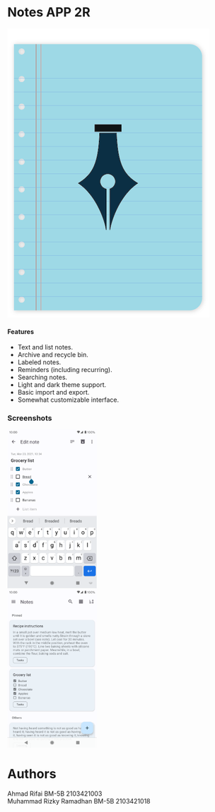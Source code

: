 # Notes APP 2R

![App icon](app/src/main/res/drawable/logo_biru.png)

#### Features
- Text and list notes.
- Archive and recycle bin.
- Labeled notes.
- Reminders (including recurring).
- Searching notes.
- Light and dark theme support.
- Basic import and export.
- Somewhat customizable interface.

### Screenshots

<img alt="awal"
     src="app/src/main/play/listings/en-US/graphics/phone-screenshots/1.png"
     width="40%"/>  
<img alt="splashscreen"
     src="app/src/main/play/listings/en-US/graphics/phone-screenshots/2.png"
     width="40%"/>

# Authors
Ahmad Rifai BM-5B 2103421003 <br> Muhammad Rizky Ramadhan BM-5B 2103421018

